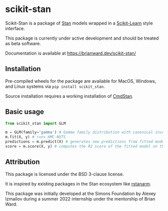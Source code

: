 # scikit-stan

Scikit-Stan is a package of [Stan](mc-stan.org) models wrapped in a
[Scikit-Learn](https://scikit-learn.org/stable/) style interface.

This package is currently under active development and should be treated as beta software.

Documentation is available at https://brianward.dev/scikit-stan/

## Installation

Pre-compiled wheels for the package are available for MacOS, Windows, and Linux systems via `pip install scikit_stan`.

Source installation requires a working installation of [CmdStan](https://mc-stan.org/docs/cmdstan-guide/index.html).

## Basic usage

```python
from scikit_stan import GLM

m = GLM(family='gamma') # Gamma family distribution with canonical inverse link
m.fit(X, y) # runs HMC-NUTS
predictions = m.predict(X) # generates new predictions from fitted model
score = m.score(X, y) # computes the R2 score of the fitted model on the data X and observations y
```

## Attribution

This package is licensed under the BSD 3-clause license.

It is inspired by existing packages in the Stan ecosystem like
[rstanarm](https://github.com/stan-dev/rstanarm).

This package was initially developed at the Simons Foundation by Alexey Izmailov during
a summer 2022 internship under the mentorship of Brian Ward.
